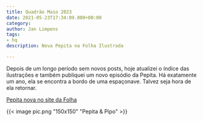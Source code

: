 ```yaml
---
title: Quadrão Maio 2023
date: 2021-05-23T17:34:09.000+00:00
category:
author: Jan Limpens
tags:
- hq
description: Nova Pepita na Folha Ilustrada

---
```


Depois de um longo período sem novos posts, hoje atualizei o índice das ilustrações e também publiquei um novo episódio da Pepita. Há exatamente um ano, ela se encontra a bordo de uma espaçonave. Talvez seja hora de ela retornar.

[Pepita nova no site da Folha](https://www1.folha.uol.com.br/ilustrada/cartum/cartunsdiarios/#28/5/2023)

{{< image pic.png "150x150" "Pepita & Pipo" >}}